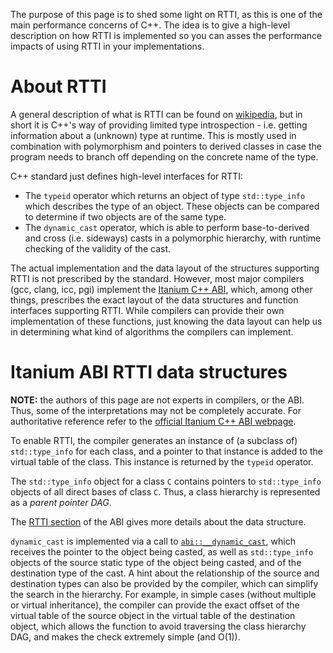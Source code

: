 The purpose of this page is to shed some light on RTTI, as this is one of the main performance concerns of C++. The idea is to give a high-level description on how RTTI is implemented so you can asses the performance impacts of using RTTI in your implementations.

# About RTTI

A general description of what is RTTI can be found on [wikipedia](https://en.wikipedia.org/wiki/Run-time_type_information), but in short it is C++'s way of providing limited type introspection - i.e. getting information about a (unknown) type at runtime. This is mostly used in combination with polymorphism and pointers to derived classes in case the program needs to branch off depending on the concrete name of the type.

C++ standard just defines high-level interfaces for RTTI:
*   The `typeid` operator which returns an object of type `std::type_info` which describes the type of an object. These objects can be compared to determine if two objects are of the same type.
*   The `dynamic_cast` operator, which is able to perform base-to-derived and cross (i.e. sideways) casts in a polymorphic hierarchy, with runtime checking of the validity of the cast.

The actual implementation and the data layout of the structures supporting RTTI is not prescribed by the standard. However, most major compilers (gcc, clang, icc, pgi) implement the [Itanium C++ ABI](https://itanium-cxx-abi.github.io/cxx-abi/abi.html), which, among other things, prescribes the exact layout of the data structures and function interfaces supporting RTTI. While compilers can provide their own implementation of these functions, just knowing the data layout can help us in determining what kind of algorithms the compilers can implement.

# Itanium ABI RTTI data structures

__NOTE:__ the authors of this page are not experts in compilers, or the ABI. Thus, some of the interpretations may not be completely accurate. For authoritative reference refer to the [official Itanium C++ ABI webpage](https://itanium-cxx-abi.github.io/cxx-abi/). 
 
To enable RTTI, the compiler generates an instance of (a subclass of) `std::type_info` for each class, and a pointer to that instance is added to the virtual table of the class. This instance is returned by the `typeid` operator.

The `std::type_info` object for a class `C` contains pointers to `std::type_info` objects of all direct bases of class `C`. Thus, a class hierarchy is represented as a _parent pointer DAG_.

The [RTTI section](https://itanium-cxx-abi.github.io/cxx-abi/abi.html#rtti) of the ABI gives more details about the data structure.

`dynamic_cast` is implemented via a call to [`abi::__dynamic_cast`](https://itanium-cxx-abi.github.io/cxx-abi/abi.html#dynamic_cast-algorithm), which receives the pointer to the object being casted, as well as `std::type_info` objects of the source static type of the object being casted, and of the destination type of the cast. A hint about the relationship of the source and destination types can also be provided by the compiler, which can simplify the search in the hierarchy. For example, in simple cases (without multiple or virtual inheritance), the compiler can provide the exact offset of the virtual table of the source object in the virtual table of the destination object, which allows the function to avoid traversing the class hierarchy DAG, and makes the check extremely simple (and O(1)).